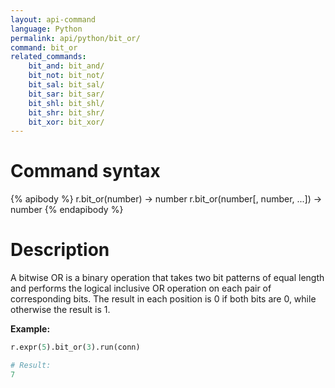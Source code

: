 ```yaml
---
layout: api-command
language: Python
permalink: api/python/bit_or/
command: bit_or
related_commands:
    bit_and: bit_and/
    bit_not: bit_not/
    bit_sal: bit_sal/
    bit_sar: bit_sar/
    bit_shl: bit_shl/
    bit_shr: bit_shr/
    bit_xor: bit_xor/
---
```


# Command syntax #

{% apibody %}
r.bit_or(number) &rarr; number
r.bit_or(number[, number, ...]) &rarr; number
{% endapibody %}

# Description #

A bitwise OR is a binary operation that takes two bit patterns of equal length and performs the logical inclusive OR operation on each pair of corresponding bits. The result in each position is 0 if both bits are 0, while otherwise the result is 1.

__Example:__

```py
r.expr(5).bit_or(3).run(conn)

# Result:
7
```
